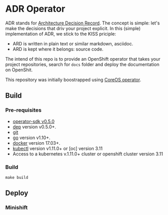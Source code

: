 # ADR Operator

ADR stands for [Architecture Decision Record](https://adr.github.io/). 
The concept is simple: let's make the decisions that driv your project explicit.
In this (simple) implementation of ADR, we stick to the KISS priciple:
- ARD is written in plain text or similar markdown, asciidoc.
- ARD is kept where it belongs: source code.

The intend of this repo is to provide an OpenShift operator that takes 
your project repositories, search for `docs` folder and deploy 
the documentation on OpenShit.

This repository was initially boostrapped using [CoreOS operator](https://github.com/operator-framework/operator-sdk). 

## Build

### Pre-requisites
- [operator-sdk v0.5.0](https://github.com/operator-framework/operator-sdk#quick-start) 
- [dep][dep_tool] version v0.5.0+.
- [git][git_tool]
- [go][go_tool] version v1.10+.
- [docker][docker_tool] version 17.03+.
- [kubectl][kubectl_tool] version v1.11.0+ or [oc] version 3.11
- Access to a kubernetes v.1.11.0+ cluster or openshift cluster version 3.11

### Build
```
make build
```

## Deploy

### Minishift


[dep_tool]:https://golang.github.io/dep/docs/installation.html
[git_tool]:https://git-scm.com/downloads
[go_tool]:https://golang.org/dl/
[docker_tool]:https://docs.docker.com/install/
[kubectl_tool]:https://kubernetes.io/docs/tasks/tools/install-kubectl/